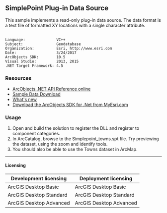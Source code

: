 ## SimplePoint Plug-in Data Source

  <div xmlns="http://www.w3.org/1999/xhtml">This sample implements a read-only plug-in data source. The data format is a text file of formatted XY locations with a single character attribute.</div>
  <div xmlns="http://www.w3.org/1999/xhtml"> </div>  


<!-- TODO: Fill this section below with metadata about this sample-->
```
Language:              VC++
Subject:               Geodatabase
Organization:          Esri, http://www.esri.com
Date:                  3/24/2017
ArcObjects SDK:        10.5
Visual Studio:         2013, 2015
.NET Target Framework: 4.5
```

### Resources

* [ArcObjects .NET API Reference online](http://desktop.arcgis.com/en/arcobjects/latest/net/webframe.htm)  
* [Sample Data Download](../../releases)  
* [What's new](http://desktop.arcgis.com/en/arcobjects/latest/net/webframe.htm#05247c04-bfd9-4e36-ae09-bc6e833c3b14.htm)  
* [Download the ArcObjects SDK for .Net from MyEsri.com](https://my.esri.com/)  

### Usage
1. Open and build the solution to register the DLL and register to component categories.  
1. In ArcCatalog, browse to the Simplepoint_towns.spt file. Try previewing the dataset, using the zoom and identify tools.   
1. You should also be able to use the Towns dataset in ArcMap.  









---------------------------------

#### Licensing  
| Development licensing | Deployment licensing | 
| ------------- | ------------- | 
| ArcGIS Desktop Basic | ArcGIS Desktop Basic |  
| ArcGIS Desktop Standard | ArcGIS Desktop Standard |  
| ArcGIS Desktop Advanced | ArcGIS Desktop Advanced |  


